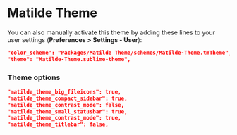 # Matilde Theme

You can also manually activate this theme by adding these lines to your user settings (**Preferences > Settings - User**):

```json
"color_scheme": "Packages/Matilde Theme/schemes/Matilde-Theme.tmTheme",
"theme": "Matilde-Theme.sublime-theme",
```


### Theme options

```json
"matilde_theme_big_fileicons": true,
"matilde_theme_compact_sidebar": true,
"matilde_theme_contrast_mode": false,
"matilde_theme_small_statusbar": true,
"matilde_theme_contrast_mode": true,
"matilde_theme_titlebar": false,
```
